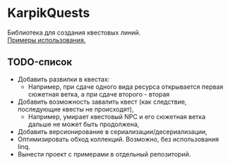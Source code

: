 # KarpikQuests
Библиотека для создания квестовых линий.\
[Примеры использования.](https://github.com/Karpiklalloly/KarpikQuests/tree/main/KarpikQuestsExample)

## TODO-список
- Добавить развилки в квестах:
  - Например, при сдаче одного вида ресурса открывается первая сюжетная ветка, а при сдаче второго - вторая
- Добавить возможность завалить квест (как следствие, последующие квесты не происходят),
  - Например, умирает квестовый NPC и его сюжетная ветка дальше не может быть продолжена,
- Добавить версионирование в сериализации/десериализации,
- Оптимизировать обход коллекций. Возможно, без использования linq.
- Вынести проект с примерами в отдельный репозиторий.
